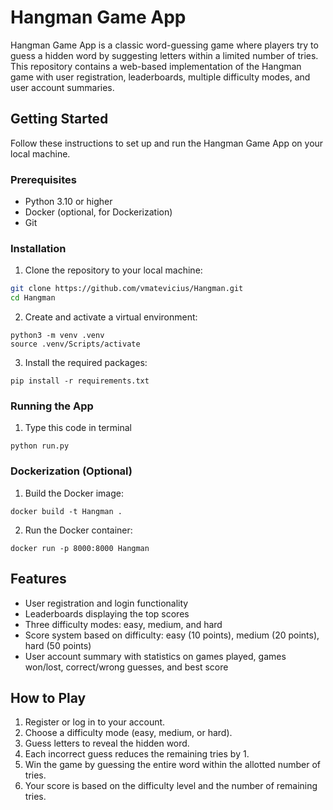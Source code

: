 # Hangman Game App

Hangman Game App is a classic word-guessing game where players try to guess a hidden word by suggesting letters within a limited number of tries. This repository contains a web-based implementation of the Hangman game with user registration, leaderboards, multiple difficulty modes, and user account summaries.

## Getting Started

Follow these instructions to set up and run the Hangman Game App on your local machine.

### Prerequisites

- Python 3.10 or higher
- Docker (optional, for Dockerization)
- Git

### Installation

1. Clone the repository to your local machine:

```bash
git clone https://github.com/vmatevicius/Hangman.git
cd Hangman
```
 
2. Create and activate a virtual environment:
```
python3 -m venv .venv
source .venv/Scripts/activate
```
3. Install the required packages:
```
pip install -r requirements.txt
```

### Running the App

1. Type this code in terminal

```
python run.py
```

### Dockerization (Optional)

1. Build the Docker image:

```
docker build -t Hangman .
```

2. Run the Docker container:
```
docker run -p 8000:8000 Hangman
```

## Features

- User registration and login functionality
- Leaderboards displaying the top scores
- Three difficulty modes: easy, medium, and hard
- Score system based on difficulty: easy (10 points), medium (20 points), hard (50 points)
- User account summary with statistics on games played, games won/lost, correct/wrong guesses, and best score


## How to Play

1. Register or log in to your account.
2. Choose a difficulty mode (easy, medium, or hard).
3. Guess letters to reveal the hidden word.
4. Each incorrect guess reduces the remaining tries by 1.
5. Win the game by guessing the entire word within the allotted number of tries.
6. Your score is based on the difficulty level and the number of remaining tries.